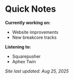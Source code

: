 # Quick Notes

**Currently working on:**
- Website improvements
- New breakcore tracks

**Listening to:**
- Squarepusher
- Aphex Twin

*Site last updated: Aug 25, 2025*

